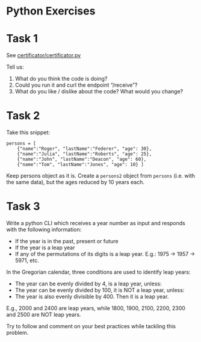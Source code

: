 # Python Exercises

# Task 1

See [certificator/certificator.py](certificator/certificator.py)

Tell us:

1. What do you think the code is doing?
2. Could you run it and curl the endpoint “/receive”?
3. What do you like / dislike about the code? What would you change?

# Task 2

Take this snippet:

```
persons = [
    {"name":"Roger", "lastName":"Federer", "age": 30},
    {"name":"Julia", "lastName":"Roberts", "age": 25},
    {"name":"John", "lastName":"Deacon", "age": 60},
    {"name":"Tom", "lastName":"Jones", "age": 10} ]
```

Keep persons object as it is.
Create a `persons2` object from `persons` (i.e. with the same data), but the ages reduced by 10 years each.

# Task 3

Write a python CLI which receives a year number as input and responds with the following information:

- If the year is in the past, present or future
- If the year is a leap year
- If any of the permutations of its digits is a leap year. E.g.: 1975 -> 1957 -> 5971, etc.

In the Gregorian calendar, three conditions are used to identify leap years:
- The year can be evenly divided by 4, is a leap year, unless:
- The year can be evenly divided by 100, it is NOT a leap year, unless:
- The year is also evenly divisible by 400. Then it is a leap year.

E.g., 2000 and 2400 are leap years, while 1800, 1900, 2100, 2200, 2300 and 2500 are NOT leap years.

Try to follow and comment on your best practices while tackling this problem.